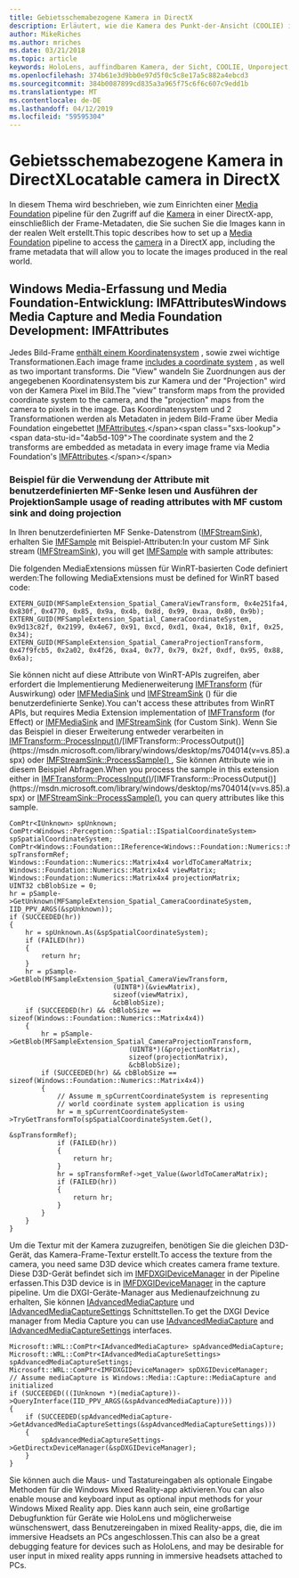 ```yaml
---
title: Gebietsschemabezogene Kamera in DirectX
description: Erläutert, wie die Kamera des Punkt-der-Ansicht (COOLIE) in einer app HoloLens.
author: MikeRiches
ms.author: mriches
ms.date: 03/21/2018
ms.topic: article
keywords: HoloLens, auffindbaren Kamera, der Sicht, COOLIE, Unporoject, Media Foundation, MF, benutzerdefinierte Senke, exemplarische Vorgehensweise mit Beispielcode
ms.openlocfilehash: 374b61e3d9bb0e97d5f0c5c8e17a5c882a4ebcd3
ms.sourcegitcommit: 384b0087899cd835a3a965f75c6f6c607c9edd1b
ms.translationtype: MT
ms.contentlocale: de-DE
ms.lasthandoff: 04/12/2019
ms.locfileid: "59595304"
---
```

# <a name="locatable-camera-in-directx"></a><span data-ttu-id="4ab5d-104">Gebietsschemabezogene Kamera in DirectX</span><span class="sxs-lookup"><span data-stu-id="4ab5d-104">Locatable camera in DirectX</span></span>

<span data-ttu-id="4ab5d-105">In diesem Thema wird beschrieben, wie zum Einrichten einer [Media Foundation](https://msdn.microsoft.com/library/windows/desktop/ms694197(v=vs.85).aspx) pipeline für den Zugriff auf die [Kamera](locatable-camera.md) in einer DirectX-app, einschließlich der Frame-Metadaten, die Sie suchen Sie die Images kann in der realen Welt erstellt.</span><span class="sxs-lookup"><span data-stu-id="4ab5d-105">This topic describes how to set up a [Media Foundation](https://msdn.microsoft.com/library/windows/desktop/ms694197(v=vs.85).aspx) pipeline to access the [camera](locatable-camera.md) in a DirectX app, including the frame metadata that will allow you to locate the images produced in the real world.</span></span>

## <a name="windows-media-capture-and-media-foundation-development-imfattributes"></a><span data-ttu-id="4ab5d-106">Windows Media-Erfassung und Media Foundation-Entwicklung: IMFAttributes</span><span class="sxs-lookup"><span data-stu-id="4ab5d-106">Windows Media Capture and Media Foundation Development: IMFAttributes</span></span>

<span data-ttu-id="4ab5d-107">Jedes Bild-Frame [enthält einem Koordinatensystem](locatable-camera.md#images-with-coordinate-systems) , sowie zwei wichtige Transformationen.</span><span class="sxs-lookup"><span data-stu-id="4ab5d-107">Each image frame [includes a coordinate system](locatable-camera.md#images-with-coordinate-systems) , as well as two important transforms.</span></span> <span data-ttu-id="4ab5d-108">Die "View" wandeln Sie Zuordnungen aus der angegebenen Koordinatensystem bis zur Kamera und der "Projection" wird von der Kamera Pixel im Bild.</span><span class="sxs-lookup"><span data-stu-id="4ab5d-108">The "view" transform maps from the provided coordinate system to the camera, and the "projection" maps from the camera to pixels in the image.</span></span> <span data-ttu-id="4ab5d-109">Das Koordinatensystem und 2 Transformationen werden als Metadaten in jedem Bild-Frame über Media Foundation eingebettet [IMFAttributes](https://msdn.microsoft.com/library/windows/desktop/ms704598(v=vs.85).aspx).</span><span class="sxs-lookup"><span data-stu-id="4ab5d-109">The coordinate system and the 2 transforms are embedded as metadata in every image frame via Media Foundation's [IMFAttributes](https://msdn.microsoft.com/library/windows/desktop/ms704598(v=vs.85).aspx).</span></span>

### <a name="sample-usage-of-reading-attributes-with-mf-custom-sink-and-doing-projection"></a><span data-ttu-id="4ab5d-110">Beispiel für die Verwendung der Attribute mit benutzerdefinierten MF-Senke lesen und Ausführen der Projektion</span><span class="sxs-lookup"><span data-stu-id="4ab5d-110">Sample usage of reading attributes with MF custom sink and doing projection</span></span>

<span data-ttu-id="4ab5d-111">In Ihren benutzerdefinierten MF Senke-Datenstrom ([IMFStreamSink](https://msdn.microsoft.com/library/windows/desktop/ms705657(v=vs.85).aspx)), erhalten Sie [IMFSample](https://msdn.microsoft.com/library/windows/desktop/ms702192(v=vs.85).aspx) mit Beispiel-Attributen:</span><span class="sxs-lookup"><span data-stu-id="4ab5d-111">In your custom MF Sink stream ([IMFStreamSink](https://msdn.microsoft.com/library/windows/desktop/ms705657(v=vs.85).aspx)), you will get [IMFSample](https://msdn.microsoft.com/library/windows/desktop/ms702192(v=vs.85).aspx) with sample attributes:</span></span>

<span data-ttu-id="4ab5d-112">Die folgenden MediaExtensions müssen für WinRT-basierten Code definiert werden:</span><span class="sxs-lookup"><span data-stu-id="4ab5d-112">The following MediaExtensions must be defined for WinRT based code:</span></span>

```
EXTERN_GUID(MFSampleExtension_Spatial_CameraViewTransform, 0x4e251fa4, 0x830f, 0x4770, 0x85, 0x9a, 0x4b, 0x8d, 0x99, 0xaa, 0x80, 0x9b);
EXTERN_GUID(MFSampleExtension_Spatial_CameraCoordinateSystem, 0x9d13c82f, 0x2199, 0x4e67, 0x91, 0xcd, 0xd1, 0xa4, 0x18, 0x1f, 0x25, 0x34);
EXTERN_GUID(MFSampleExtension_Spatial_CameraProjectionTransform, 0x47f9fcb5, 0x2a02, 0x4f26, 0xa4, 0x77, 0x79, 0x2f, 0xdf, 0x95, 0x88, 0x6a);
```

<span data-ttu-id="4ab5d-113">Sie können nicht auf diese Attribute von WinRT-APIs zugreifen, aber erfordert die Implementierung Medienerweiterung [IMFTransform](https://msdn.microsoft.com/library/windows/desktop/ms696260(v=vs.85).aspx) (für Auswirkung) oder [IMFMediaSink](https://msdn.microsoft.com/library/windows/desktop/ms694262(v=vs.85).aspx) und [IMFStreamSink](https://msdn.microsoft.com/library/windows/desktop/ms705657(v=vs.85).aspx) () für die benutzerdefinierte Senke).</span><span class="sxs-lookup"><span data-stu-id="4ab5d-113">You can't access these attributes from WinRT APIs, but requires Media Extension implementation of [IMFTransform](https://msdn.microsoft.com/library/windows/desktop/ms696260(v=vs.85).aspx) (for Effect) or [IMFMediaSink](https://msdn.microsoft.com/library/windows/desktop/ms694262(v=vs.85).aspx) and [IMFStreamSink](https://msdn.microsoft.com/library/windows/desktop/ms705657(v=vs.85).aspx) (for Custom Sink).</span></span> <span data-ttu-id="4ab5d-114">Wenn Sie das Beispiel in dieser Erweiterung entweder verarbeiten in [IMFTransform::ProcessInput()](https://msdn.microsoft.com/library/windows/desktop/ms703131(v=vs.85).aspx)/[IMFTransform::ProcessOutput()](https://msdn.microsoft.com/library/windows/desktop/ms704014(v=vs.85).aspx) oder [IMFStreamSink::ProcessSample() ](https://msdn.microsoft.com/library/windows/desktop/ms696208(v=vs.85).aspx), Sie können Attribute wie in diesem Beispiel Abfragen.</span><span class="sxs-lookup"><span data-stu-id="4ab5d-114">When you process the sample in this extension either in [IMFTransform::ProcessInput()](https://msdn.microsoft.com/library/windows/desktop/ms703131(v=vs.85).aspx)/[IMFTransform::ProcessOutput()](https://msdn.microsoft.com/library/windows/desktop/ms704014(v=vs.85).aspx) or [IMFStreamSink::ProcessSample()](https://msdn.microsoft.com/library/windows/desktop/ms696208(v=vs.85).aspx), you can query attributes like this sample.</span></span>

```
ComPtr<IUnknown> spUnknown;
ComPtr<Windows::Perception::Spatial::ISpatialCoordinateSystem> spSpatialCoordinateSystem;
ComPtr<Windows::Foundation::IReference<Windows::Foundation::Numerics::Matrix4x4>> spTransformRef;
Windows::Foundation::Numerics::Matrix4x4 worldToCameraMatrix;
Windows::Foundation::Numerics::Matrix4x4 viewMatrix;
Windows::Foundation::Numerics::Matrix4x4 projectionMatrix;
UINT32 cbBlobSize = 0;
hr = pSample->GetUnknown(MFSampleExtension_Spatial_CameraCoordinateSystem, IID_PPV_ARGS(&spUnknown));
if (SUCCEEDED(hr))
{
    hr = spUnknown.As(&spSpatialCoordinateSystem);
    if (FAILED(hr))
    {
        return hr;
    }
    hr = pSample->GetBlob(MFSampleExtension_Spatial_CameraViewTransform,
                          (UINT8*)(&viewMatrix),
                          sizeof(viewMatrix),
                          &cbBlobSize);
    if (SUCCEEDED(hr) && cbBlobSize == sizeof(Windows::Foundation::Numerics::Matrix4x4))
    {
        hr = pSample->GetBlob(MFSampleExtension_Spatial_CameraProjectionTransform,
                              (UINT8*)(&projectionMatrix),
                              sizeof(projectionMatrix),
                              &cbBlobSize);
        if (SUCCEEDED(hr) && cbBlobSize == sizeof(Windows::Foundation::Numerics::Matrix4x4))
        {
            // Assume m_spCurrentCoordinateSystem is representing
            // world coordinate system application is using
            hr = m_spCurrentCoordinateSystem->TryGetTransformTo(spSpatialCoordinateSystem.Get(),
                                                                &spTransformRef);
            if (FAILED(hr))
            {
                return hr;
            }
            hr = spTransformRef->get_Value(&worldToCameraMatrix);
            if (FAILED(hr))
            {
                return hr;
            }
        }
    }
}
```

<span data-ttu-id="4ab5d-115">Um die Textur mit der Kamera zuzugreifen, benötigen Sie die gleichen D3D-Gerät, das Kamera-Frame-Textur erstellt.</span><span class="sxs-lookup"><span data-stu-id="4ab5d-115">To access the texture from the camera, you need same D3D device which creates camera frame texture.</span></span> <span data-ttu-id="4ab5d-116">Diese D3D-Gerät befindet sich im [IMFDXGIDeviceManager](https://msdn.microsoft.com/library/windows/desktop/hh447906(v=vs.85).aspx) in der Pipeline erfassen.</span><span class="sxs-lookup"><span data-stu-id="4ab5d-116">This D3D device is in [IMFDXGIDeviceManager](https://msdn.microsoft.com/library/windows/desktop/hh447906(v=vs.85).aspx) in the capture pipeline.</span></span> <span data-ttu-id="4ab5d-117">Um die DXGI-Geräte-Manager aus Medienaufzeichnung zu erhalten, Sie können [IAdvancedMediaCapture](https://msdn.microsoft.com/library/windows/desktop/hh802709(v=vs.85).aspx) und [IAdvancedMediaCaptureSettings](https://msdn.microsoft.com/library/windows/desktop/hh802712(v=vs.85).aspx) Schnittstellen.</span><span class="sxs-lookup"><span data-stu-id="4ab5d-117">To get the DXGI Device manager from Media Capture you can use [IAdvancedMediaCapture](https://msdn.microsoft.com/library/windows/desktop/hh802709(v=vs.85).aspx) and [IAdvancedMediaCaptureSettings](https://msdn.microsoft.com/library/windows/desktop/hh802712(v=vs.85).aspx) interfaces.</span></span>

```
Microsoft::WRL::ComPtr<IAdvancedMediaCapture> spAdvancedMediaCapture;
Microsoft::WRL::ComPtr<IAdvancedMediaCaptureSettings> spAdvancedMediaCaptureSettings;
Microsoft::WRL::ComPtr<IMFDXGIDeviceManager> spDXGIDeviceManager;
// Assume mediaCapture is Windows::Media::Capture::MediaCapture and initialized
if (SUCCEEDED(((IUnknown *)(mediaCapture))->QueryInterface(IID_PPV_ARGS(&spAdvancedMediaCapture))))
{
    if (SUCCEEDED(spAdvancedMediaCapture->GetAdvancedMediaCaptureSettings(&spAdvancedMediaCaptureSettings)))
    {
        spAdvancedMediaCaptureSettings->GetDirectxDeviceManager(&spDXGIDeviceManager);
    }
}
```

<span data-ttu-id="4ab5d-118">Sie können auch die Maus- und Tastatureingaben als optionale Eingabe Methoden für die Windows Mixed Reality-app aktivieren.</span><span class="sxs-lookup"><span data-stu-id="4ab5d-118">You can also enable mouse and keyboard input as optional input methods for your Windows Mixed Reality app.</span></span> <span data-ttu-id="4ab5d-119">Dies kann auch sein, eine großartige Debugfunktion für Geräte wie HoloLens und möglicherweise wünschenswert, dass Benutzereingaben in mixed Reality-apps, die, die im immersive Headsets an PCs angeschlossen.</span><span class="sxs-lookup"><span data-stu-id="4ab5d-119">This can also be a great debugging feature for devices such as HoloLens, and may be desirable for user input in mixed reality apps running in immersive headsets attached to PCs.</span></span>
